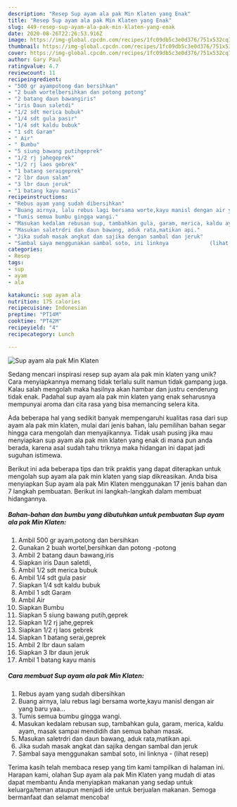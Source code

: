 ```yaml
---
description: "Resep Sup ayam ala pak Min Klaten yang Enak"
title: "Resep Sup ayam ala pak Min Klaten yang Enak"
slug: 449-resep-sup-ayam-ala-pak-min-klaten-yang-enak
date: 2020-08-26T22:26:53.916Z
image: https://img-global.cpcdn.com/recipes/1fc09db5c3e0d376/751x532cq70/sup-ayam-ala-pak-min-klaten-foto-resep-utama.jpg
thumbnail: https://img-global.cpcdn.com/recipes/1fc09db5c3e0d376/751x532cq70/sup-ayam-ala-pak-min-klaten-foto-resep-utama.jpg
cover: https://img-global.cpcdn.com/recipes/1fc09db5c3e0d376/751x532cq70/sup-ayam-ala-pak-min-klaten-foto-resep-utama.jpg
author: Gary Paul
ratingvalue: 4.7
reviewcount: 11
recipeingredient:
- "500 gr ayampotong dan bersihkan"
- "2 buah wortelbersihkan dan potong potong"
- "2 batang daun bawangiris"
- "iris Daun saletdi"
- "1/2 sdt merica bubuk"
- "1/4 sdt gula pasir"
- "1/4 sdt kaldu bubuk"
- "1 sdt Garam"
- " Air"
- " Bumbu"
- "5 siung bawang putihgeprek"
- "1/2 rj jahegeprek"
- "1/2 rj laos gebrek"
- "1 batang seraigeprek"
- "2 lbr daun salam"
- "3 lbr daun jeruk"
- "1 batang kayu manis"
recipeinstructions:
- "Rebus ayam yang sudah dibersihkan"
- "Buang airnya, lalu rebus lagi bersama worte,kayu manisl dengan air yang baru yaa..."
- "Tumis semua bumbu gingga wangi."
- "Masukan kedalam rebusan sup, tambahkan gula, garam, merica, kaldu ayam, masak sampai mendidih dan semua bahan masak."
- "Masukan saletrdri dan daun bawang, aduk rata,matikan api."
- "Jika sudah masak angkat dan sajika dengan sambal dan jeruk"
- "Sambal saya menggunakan sambal soto, ini linknya             (lihat resep)"
categories:
- Resep
tags:
- sup
- ayam
- ala

katakunci: sup ayam ala 
nutrition: 175 calories
recipecuisine: Indonesian
preptime: "PT14M"
cooktime: "PT42M"
recipeyield: "4"
recipecategory: Lunch

---
```



![Sup ayam ala pak Min Klaten](https://img-global.cpcdn.com/recipes/1fc09db5c3e0d376/751x532cq70/sup-ayam-ala-pak-min-klaten-foto-resep-utama.jpg)

Sedang mencari inspirasi resep sup ayam ala pak min klaten yang unik? Cara menyiapkannya memang tidak terlalu sulit namun tidak gampang juga. Kalau salah mengolah maka hasilnya akan hambar dan justru cenderung tidak enak. Padahal sup ayam ala pak min klaten yang enak seharusnya mempunyai aroma dan cita rasa yang bisa memancing selera kita.



Ada beberapa hal yang sedikit banyak mempengaruhi kualitas rasa dari sup ayam ala pak min klaten, mulai dari jenis bahan, lalu pemilihan bahan segar hingga cara mengolah dan menyajikannya. Tidak usah pusing jika mau menyiapkan sup ayam ala pak min klaten yang enak di mana pun anda berada, karena asal sudah tahu triknya maka hidangan ini dapat jadi suguhan istimewa.


Berikut ini ada beberapa tips dan trik praktis yang dapat diterapkan untuk mengolah sup ayam ala pak min klaten yang siap dikreasikan. Anda bisa menyiapkan Sup ayam ala pak Min Klaten menggunakan 17 jenis bahan dan 7 langkah pembuatan. Berikut ini langkah-langkah dalam membuat hidangannya.

<!--inarticleads1-->

##### Bahan-bahan dan bumbu yang dibutuhkan untuk pembuatan Sup ayam ala pak Min Klaten:

1. Ambil 500 gr ayam,potong dan bersihkan
1. Gunakan 2 buah wortel,bersihkan dan potong -potong
1. Ambil 2 batang daun bawang,iris
1. Siapkan iris Daun saletdi,
1. Ambil 1/2 sdt merica bubuk
1. Ambil 1/4 sdt gula pasir
1. Siapkan 1/4 sdt kaldu bubuk
1. Ambil 1 sdt Garam
1. Ambil  Air
1. Siapkan  Bumbu
1. Siapkan 5 siung bawang putih,geprek
1. Siapkan 1/2 rj jahe,geprek
1. Siapkan 1/2 rj laos gebrek
1. Siapkan 1 batang serai,geprek
1. Ambil 2 lbr daun salam
1. Siapkan 3 lbr daun jeruk
1. Ambil 1 batang kayu manis




<!--inarticleads2-->

##### Cara membuat Sup ayam ala pak Min Klaten:

1. Rebus ayam yang sudah dibersihkan
1. Buang airnya, lalu rebus lagi bersama worte,kayu manisl dengan air yang baru yaa...
1. Tumis semua bumbu gingga wangi.
1. Masukan kedalam rebusan sup, tambahkan gula, garam, merica, kaldu ayam, masak sampai mendidih dan semua bahan masak.
1. Masukan saletrdri dan daun bawang, aduk rata,matikan api.
1. Jika sudah masak angkat dan sajika dengan sambal dan jeruk
1. Sambal saya menggunakan sambal soto, ini linknya -             (lihat resep)




Terima kasih telah membaca resep yang tim kami tampilkan di halaman ini. Harapan kami, olahan Sup ayam ala pak Min Klaten yang mudah di atas dapat membantu Anda menyiapkan makanan yang sedap untuk keluarga/teman ataupun menjadi ide untuk berjualan makanan. Semoga bermanfaat dan selamat mencoba!
